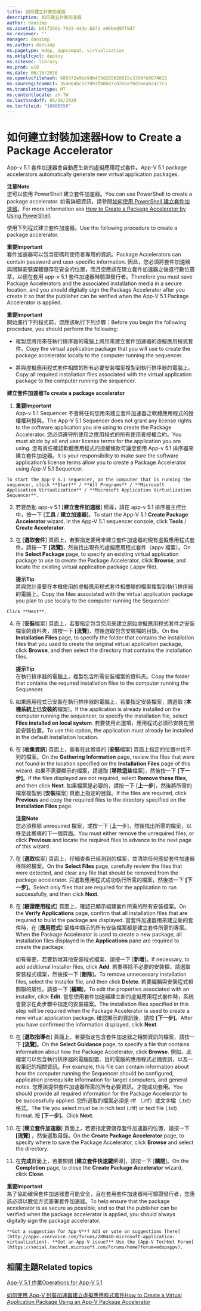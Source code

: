 ```yaml
---
title: 如何建立封裝加速器
description: 如何建立封裝加速器
author: dansimp
ms.assetid: b61f3581-7933-443e-b872-a96bed9ff8d7
ms.reviewer: ''
manager: dansimp
ms.author: dansimp
ms.pagetype: mdop, appcompat, virtualization
ms.mktglfcycl: deploy
ms.sitesec: library
ms.prod: w10
ms.date: 06/16/2016
ms.openlocfilehash: 6893f2e9bb9db473d285026015c3399fb0074015
ms.sourcegitcommit: 354664bc527d93f80687cd2eba70d1eea024c7c3
ms.translationtype: MT
ms.contentlocale: zh-TW
ms.lasthandoff: 06/26/2020
ms.locfileid: "10800550"
---
```

# <span data-ttu-id="32a13-103">如何建立封裝加速器</span><span class="sxs-lookup"><span data-stu-id="32a13-103">How to Create a Package Accelerator</span></span>


<span data-ttu-id="32a13-104">App-v 5.1 套件加速器會自動產生新的虛擬應用程式套件。</span><span class="sxs-lookup"><span data-stu-id="32a13-104">App-V 5.1 package accelerators automatically generate new virtual application packages.</span></span>

**<span data-ttu-id="32a13-105">注意</span><span class="sxs-lookup"><span data-stu-id="32a13-105">Note</span></span>**  
<span data-ttu-id="32a13-106">您可以使用 PowerShell 建立套件加速器。</span><span class="sxs-lookup"><span data-stu-id="32a13-106">You can use PowerShell to create a package accelerator.</span></span> <span data-ttu-id="32a13-107">如需詳細資訊，請參閱[如何使用 PowerShell 建立套件加速器](how-to-create-a-package-accelerator-by-using-powershell51.md)。</span><span class="sxs-lookup"><span data-stu-id="32a13-107">For more information see [How to Create a Package Accelerator by Using PowerShell](how-to-create-a-package-accelerator-by-using-powershell51.md).</span></span>



<span data-ttu-id="32a13-108">使用下列程式建立套件加速器。</span><span class="sxs-lookup"><span data-stu-id="32a13-108">Use the following procedure to create a package accelerator.</span></span>

**<span data-ttu-id="32a13-109">重要</span><span class="sxs-lookup"><span data-stu-id="32a13-109">Important</span></span>**  
<span data-ttu-id="32a13-110">套件加速器可以包含密碼和使用者專用的資訊。</span><span class="sxs-lookup"><span data-stu-id="32a13-110">Package Accelerators can contain password and user-specific information.</span></span> <span data-ttu-id="32a13-111">因此，您必須將套件加速器與關聯安裝媒體儲存在安全的位置，而且您應該在建立套件加速器之後進行數位簽章，以便在套用 app-v 5.1 套件加速器時驗證發行者。</span><span class="sxs-lookup"><span data-stu-id="32a13-111">Therefore you must save Package Accelerators and the associated installation media in a secure location, and you should digitally sign the Package Accelerator after you create it so that the publisher can be verified when the App-V 5.1 Package Accelerator is applied.</span></span>



**<span data-ttu-id="32a13-112">重要</span><span class="sxs-lookup"><span data-stu-id="32a13-112">Important</span></span>**  
<span data-ttu-id="32a13-113">開始進行下列程式前，您應該執行下列步驟：</span><span class="sxs-lookup"><span data-stu-id="32a13-113">Before you begin the following procedure, you should perform the following:</span></span>

-   <span data-ttu-id="32a13-114">複製您將用來在執行排序器的電腦上將用來建立套件加速器的虛擬應用程式套件。</span><span class="sxs-lookup"><span data-stu-id="32a13-114">Copy the virtual application package that you will use to create the package accelerator locally to the computer running the sequencer.</span></span>

-   <span data-ttu-id="32a13-115">將與虛擬應用程式套件相關的所有必要安裝檔案複製到執行排序器的電腦上。</span><span class="sxs-lookup"><span data-stu-id="32a13-115">Copy all required installation files associated with the virtual application package to the computer running the sequencer.</span></span>



**<span data-ttu-id="32a13-116">建立套件加速器</span><span class="sxs-lookup"><span data-stu-id="32a13-116">To create a package accelerator</span></span>**

1.  **<span data-ttu-id="32a13-117">重要</span><span class="sxs-lookup"><span data-stu-id="32a13-117">Important</span></span>**  
    <span data-ttu-id="32a13-118">App-v 5.1 Sequencer 不會將任何您用來建立套件加速器之軟體應用程式的授權權利授與。</span><span class="sxs-lookup"><span data-stu-id="32a13-118">The App-V 5.1 Sequencer does not grant any license rights to the software application you are using to create the Package Accelerator.</span></span> <span data-ttu-id="32a13-119">您必須遵守所使用之應用程式的所有使用者授權合約。</span><span class="sxs-lookup"><span data-stu-id="32a13-119">You must abide by all end user license terms for the application you are using.</span></span> <span data-ttu-id="32a13-120">您有責任確認軟體應用程式的授權條款可讓您使用 App-v 5.1 排序器來建立套件加速器。</span><span class="sxs-lookup"><span data-stu-id="32a13-120">It is your responsibility to make sure the software application’s license terms allow you to create a Package Accelerator using App-V 5.1 Sequencer.</span></span>



~~~
To start the App-V 5.1 sequencer, on the computer that is running the sequencer, click **Start** / **All Programs** / **Microsoft Application Virtualization** / **Microsoft Application Virtualization Sequencer**.
~~~

2. <span data-ttu-id="32a13-121">若要啟動 app-v 5.1 [**建立套件加速器**] 嚮導，請在 app-v 5.1 排序器主控台中，按一下 [**工具**  /  **建立加速器**]。</span><span class="sxs-lookup"><span data-stu-id="32a13-121">To start the App-V 5.1 **Create Package Accelerator** wizard, in the App-V 5.1 sequencer console, click **Tools** / **Create Accelerator**.</span></span>

3. <span data-ttu-id="32a13-122">在 [**選取套件**] 頁面上，若要指定要用來建立套件加速器的現有虛擬應用程式套件，請按一下 **[流覽]**，然後找出現有的虛擬應用程式套件（appv 檔案）。</span><span class="sxs-lookup"><span data-stu-id="32a13-122">On the **Select Package** page, to specify an existing virtual application package to use to create the Package Accelerator, click **Browse**, and locate the existing virtual application package (.appv file).</span></span>

   **<span data-ttu-id="32a13-123">提示</span><span class="sxs-lookup"><span data-stu-id="32a13-123">Tip</span></span>**  
   <span data-ttu-id="32a13-124">將與您計畫要在本機使用的虛擬應用程式套件相關聯的檔案複製到執行排序器的電腦上。</span><span class="sxs-lookup"><span data-stu-id="32a13-124">Copy the files associated with the virtual application package you plan to use locally to the computer running the Sequencer.</span></span>



~~~
Click **Next**.
~~~

4. <span data-ttu-id="32a13-125">在 [**安裝**檔案] 頁面上，若要指定包含您用來建立原始虛擬應用程式套件之安裝檔案的資料夾，請按一下 **[流覽]**，然後選取包含安裝檔的目錄。</span><span class="sxs-lookup"><span data-stu-id="32a13-125">On the **Installation Files** page, to specify the folder that contains the installation files that you used to create the original virtual application package, click **Browse**, and then select the directory that contains the installation files.</span></span>

   **<span data-ttu-id="32a13-126">提示</span><span class="sxs-lookup"><span data-stu-id="32a13-126">Tip</span></span>**  
   <span data-ttu-id="32a13-127">在執行排序器的電腦上，複製包含所需安裝檔案的資料夾。</span><span class="sxs-lookup"><span data-stu-id="32a13-127">Copy the folder that contains the required installation files to the computer running the Sequencer.</span></span>



5. <span data-ttu-id="32a13-128">如果應用程式已安裝在執行排序器的電腦上，若要指定安裝檔案，請選取 [**本機系統上已安裝的**檔案]。</span><span class="sxs-lookup"><span data-stu-id="32a13-128">If the application is already installed on the computer running the sequencer, to specify the installation file, select **Files installed on local system**.</span></span> <span data-ttu-id="32a13-129">若要使用此選項，應用程式必須已安裝在預設安裝位置。</span><span class="sxs-lookup"><span data-stu-id="32a13-129">To use this option, the application must already be installed in the default installation location.</span></span>

6. <span data-ttu-id="32a13-130">在 [**收集資訊**] 頁面上，查看在此嚮導的 [**安裝**檔案] 頁面上指定的位置中找不到的檔案。</span><span class="sxs-lookup"><span data-stu-id="32a13-130">On the **Gathering Information** page, review the files that were not found in the location specified on the **Installation Files** page of this wizard.</span></span> <span data-ttu-id="32a13-131">如果不需要顯示的檔案，請選取 [**移除這些**檔案]，然後按一下 **[下一步]**。</span><span class="sxs-lookup"><span data-stu-id="32a13-131">If the files displayed are not required, select **Remove these files**, and then click **Next**.</span></span> <span data-ttu-id="32a13-132">如果檔案是必要的，請按一下 [**上一步**]，然後將所需的檔案複製到 [**安裝**檔案] 頁面上指定的目錄。</span><span class="sxs-lookup"><span data-stu-id="32a13-132">If the files are required, click **Previous** and copy the required files to the directory specified on the **Installation Files** page.</span></span>

   **<span data-ttu-id="32a13-133">注意</span><span class="sxs-lookup"><span data-stu-id="32a13-133">Note</span></span>**  
   <span data-ttu-id="32a13-134">您必須移除 unrequired 檔案，或按一下 [**上一**步]，然後找出所需的檔案，以移至此嚮導的下一個頁面。</span><span class="sxs-lookup"><span data-stu-id="32a13-134">You must either remove the unrequired files, or click **Previous** and locate the required files to advance to the next page of this wizard.</span></span>



7. <span data-ttu-id="32a13-135">在 [**選取**檔案] 頁面上，仔細查看已偵測到的檔案，並清除任何應從套件加速器移除的檔案。</span><span class="sxs-lookup"><span data-stu-id="32a13-135">On the **Select Files** page, carefully review the files that were detected, and clear any file that should be removed from the package accelerator.</span></span> <span data-ttu-id="32a13-136">只選取應用程式成功執行所需的檔案，然後按一下 **[下一步]**。</span><span class="sxs-lookup"><span data-stu-id="32a13-136">Select only files that are required for the application to run successfully, and then click **Next**.</span></span>

8. <span data-ttu-id="32a13-137">在 [**驗證應用程式**] 頁面上，確認已顯示組建套件所需的所有安裝檔案。</span><span class="sxs-lookup"><span data-stu-id="32a13-137">On the **Verify Applications** page, confirm that all installation files that are required to build the package are displayed.</span></span> <span data-ttu-id="32a13-138">當套件加速器用來建立新的套件時，在 [**應用程式**] 窗格中顯示的所有安裝檔案都是建立套件所需的專案。</span><span class="sxs-lookup"><span data-stu-id="32a13-138">When the Package Accelerator is used to create a new package, all installation files displayed in the **Applications** pane are required to create the package.</span></span>

   <span data-ttu-id="32a13-139">如有需要，若要新增其他安裝程式檔案，請按一下 [**新增**]。</span><span class="sxs-lookup"><span data-stu-id="32a13-139">If necessary, to add additional Installer files, click **Add**.</span></span> <span data-ttu-id="32a13-140">若要移除不必要的安裝檔，請選取安裝程式檔案，然後按一下 [**刪除**]。</span><span class="sxs-lookup"><span data-stu-id="32a13-140">To remove unnecessary installation files, select the Installer file, and then click **Delete**.</span></span> <span data-ttu-id="32a13-141">若要編輯與安裝程式相關聯的屬性，請按一下 [**編輯**]。</span><span class="sxs-lookup"><span data-stu-id="32a13-141">To edit the properties associated with an installer, click **Edit**.</span></span> <span data-ttu-id="32a13-142">當您使用套件加速器建立新的虛擬應用程式套件時，系統會要求在此步驟中指定的安裝檔案。</span><span class="sxs-lookup"><span data-stu-id="32a13-142">The installation files specified in this step will be required when the Package Accelerator is used to create a new virtual application package.</span></span> <span data-ttu-id="32a13-143">確認顯示的資訊後，請按 **[下一步]**。</span><span class="sxs-lookup"><span data-stu-id="32a13-143">After you have confirmed the information displayed, click **Next**.</span></span>

9. <span data-ttu-id="32a13-144">在 [**選取指導**者] 頁面上，若要指定包含套件加速器之相關資訊的檔案，請按一下 **[流覽]**。</span><span class="sxs-lookup"><span data-stu-id="32a13-144">On the **Select Guidance** page, to specify a file that contains information about how the Package Accelerator, click **Browse**.</span></span> <span data-ttu-id="32a13-145">例如，此檔案可以包含執行排序器的電腦配置、目的電腦的應用程式必備資訊，以及一般筆記的相關資訊。</span><span class="sxs-lookup"><span data-stu-id="32a13-145">For example, this file can contain information about how the computer running the Sequencer should be configured, application prerequisite information for target computers, and general notes.</span></span> <span data-ttu-id="32a13-146">您應該提供套件加速器所需的所有必要資訊，才能成功套用。</span><span class="sxs-lookup"><span data-stu-id="32a13-146">You should provide all required information for the Package Accelerator to be successfully applied.</span></span> <span data-ttu-id="32a13-147">您所選取的檔案必須是 rtf （.rtf）或文字檔（.txt）格式。</span><span class="sxs-lookup"><span data-stu-id="32a13-147">The file you select must be in rich text (.rtf) or text file (.txt) format.</span></span> <span data-ttu-id="32a13-148">按 **\[下一步\]**。</span><span class="sxs-lookup"><span data-stu-id="32a13-148">Click **Next**.</span></span>

10. <span data-ttu-id="32a13-149">在 [**建立套件加速器**] 頁面上，若要指定要儲存套件加速器的位置，請按一下 **[流覽]** ，然後選取目錄。</span><span class="sxs-lookup"><span data-stu-id="32a13-149">On the **Create Package Accelerator** page, to specify where to save the Package Accelerator, click **Browse** and select the directory.</span></span>

11. <span data-ttu-id="32a13-150">在**完成**頁面上，若要關閉 [**建立套件快速鍵**嚮導]，請按一下 [**關閉**]。</span><span class="sxs-lookup"><span data-stu-id="32a13-150">On the **Completion** page, to close the **Create Package Accelerator** wizard, click **Close**.</span></span>

   **<span data-ttu-id="32a13-151">重要</span><span class="sxs-lookup"><span data-stu-id="32a13-151">Important</span></span>**  
   <span data-ttu-id="32a13-152">為了協助確保套件加速器盡可能安全，且在套用套件加速器時可驗證發行者，您應該必須以數位方式簽署套件加速器。</span><span class="sxs-lookup"><span data-stu-id="32a13-152">To help ensure that the package accelerator is as secure as possible, and so that the publisher can be verified when the package accelerator is applied, you should always digitally sign the package accelerator.</span></span>



~~~
**Got a suggestion for App-V**? Add or vote on suggestions [here](http://appv.uservoice.com/forums/280448-microsoft-application-virtualization). **Got an App-V issue?** Use the [App-V TechNet Forum](https://social.technet.microsoft.com/Forums/home?forum=mdopappv).
~~~

## <span data-ttu-id="32a13-153">相關主題</span><span class="sxs-lookup"><span data-stu-id="32a13-153">Related topics</span></span>


[<span data-ttu-id="32a13-154">App-V 5.1 作業</span><span class="sxs-lookup"><span data-stu-id="32a13-154">Operations for App-V 5.1</span></span>](operations-for-app-v-51.md)

[<span data-ttu-id="32a13-155">如何使用 App-V 封裝加速器建立虛擬應用程式套件</span><span class="sxs-lookup"><span data-stu-id="32a13-155">How to Create a Virtual Application Package Using an App-V Package Accelerator</span></span>](how-to-create-a-virtual-application-package-using-an-app-v-package-accelerator51.md)









